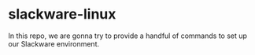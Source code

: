 # slackware-linux
In this repo, we are gonna try to provide a handful of commands to set up our Slackware environment.
